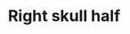 ---
layout: item
title: Right skull half
item-id: 9007
datatable: true
id: 9007
name: "Right skull half"
members: false
lowalch: 0
highalch: 0
examine: "Ooooh spooky!"
monsters:
  - id: 2481
    name: "Minotaur"
    members: false
    combat_level: 12
    wiki_url: "https://oldschool.runescape.wiki/w/Minotaur#Level_12"
    drops:
      - quantity: "1"
        rarity: 0.0297029702970297
        drop_requirements: null
  - id: 2482
    name: "Minotaur"
    members: false
    combat_level: 19
    wiki_url: "https://oldschool.runescape.wiki/w/Minotaur#Level_12"
    drops:
      - quantity: "1"
        rarity: 0.0297029702970297
        drop_requirements: null
  - id: 2483
    name: "Minotaur"
    members: false
    combat_level: 27
    wiki_url: "https://oldschool.runescape.wiki/w/Minotaur#Level_27"
    drops:
      - quantity: "1"
        rarity: 0.0297029702970297
        drop_requirements: null
---